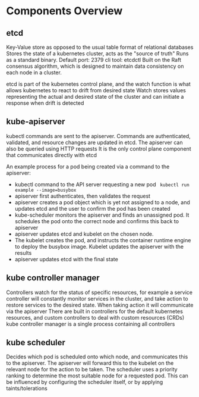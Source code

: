 # Components Overview

## etcd

Key-Value store as opposed to the usual table format of relational databases
Stores the state of a kubernetes cluster, acts as the "source of truth"
Runs as a standard binary. Default port: 2379
cli tool: etcdctl
Built on the Raft consensus algorithm, which is designed to maintain data consistency on each node in a cluster.

etcd is part of the kubernetes control plane, and the watch function is what allows kubernetes to react to drift from desired state
Watch stores values representing the actual and desired state of the cluster and can initiate a response when drift is detected

## kube-apiserver

kubectl commands are sent to the apiserver. Commands are authenticated, validated, and resource changes are updated in etcd. The apiserver can also be queried using HTTP requests
It is the only control plane component that communicates directly with etcd

An example process for a pod being created via a command to the apiserver:
- kubectl command to the API server requesting a new pod ` kubectl run example --image=busybox`
- apiserver first authenticates, then validates the request
- apiserver creates a pod object which is yet not assigned to a node, and updates etcd and the user to confirm the pod has been created
- kube-scheduler monitors the apiserver and finds an unassigned pod. It schedules the pod onto the correct node and confirms this back to apiserver
- apiserver updates etcd and kubelet on the chosen node.
- The kubelet creates the pod, and instructs the container runtime engine to deploy the busybox image. Kubelet updates the apiserver with the results
- apiserver updates etcd with the final state

## kube controller manager

Controllers watch for the status of specific resources, for example a service controller will constantly monitor services in the cluster, and take action to restore services to the desired state. When taking action it will communicate via the apiserver
There are built in controllers for the default kubernetes resources, and custom controllers to deal with custom resources (CRDs)
kube controller manager is a single process containing all controllers

## kube scheduler

Decides which pod is scheduled onto which node, and communicates this to the apiserver. The apiserver will forward this to the kubelet on the relevant node for the action to be taken.
The scheduler uses a priority ranking to determine the most suitable node for a requested pod. This can be influenced by configuring the scheduler itself, or by applying taints/tolerations